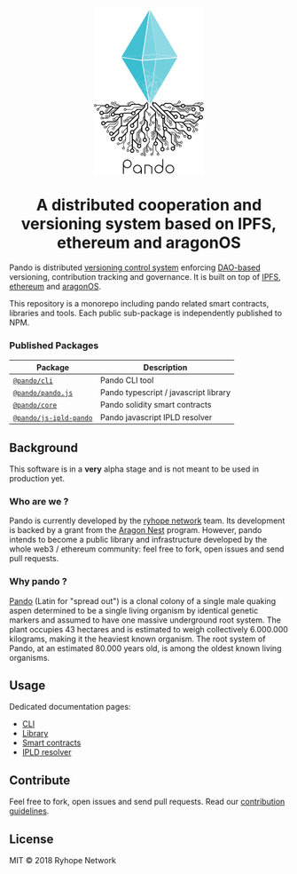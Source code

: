 <div align="center">
  <img align="center" src="visuals/logo.png" height="300px" />
  <br/>
  <h1>A distributed cooperation and versioning system based on IPFS, ethereum and aragonOS</h1>

 </div>

Pando is distributed [versioning control system](https://en.wikipedia.org/wiki/Version_control) enforcing [DAO-based](https://en.wikipedia.org/wiki/Decentralized_autonomous_organization) versioning, contribution tracking and governance. It is built on top of [IPFS](https://ipfs.io), [ethereum](https://ethereum.org) and [aragonOS](https://aragon.on/ose).

This repository is a monorepo including pando related smart contracts, libraries and tools. Each public sub-package is independently published to NPM.

### Published Packages

| Package                                           | Description                           |
| ------------------------------------------------- | ------------------------------------- |
| [`@pando/cli`](/packages/cli)                     | Pando CLI tool                        |
| [`@pando/pando.js`](/packages/pando.js)           | Pando typescript / javascript library |
| [`@pando/core`](/packages/core)                   | Pando solidity smart contracts        |
| [`@pando/js-ipld-pando`](/packages/js-ipld-pando) | Pando javascript IPLD resolver        |

## Background

This software is in a **very** alpha stage and is not meant to be used in production yet.

### Who are we ?

Pando is currently developed by the [ryhope network](https://www.ryhope.network) team. Its development is backed by a grant from the [Aragon Nest](https://github.com/aragon/nest) program. However, pando intends to become a public library and infrastructure developed by the whole web3 / ethereum community: feel free to fork, open issues and send pull requests.

### Why pando ?

[Pando](<https://en.wikipedia.org/wiki/Pando_(tree)>) (Latin for "spread out") is a clonal colony of a single male quaking aspen determined to be a single living organism by identical genetic markers and assumed to have one massive underground root system. The plant occupies 43 hectares and is estimated to weigh collectively 6.000.000 kilograms, making it the heaviest known organism. The root system of Pando, at an estimated 80.000 years old, is among the oldest known living organisms.

## Usage

Dedicated documentation pages:

- [CLI](/packages/cli)
- [Library](/packages/pando.js)
- [Smart contracts](/packages/core)
- [IPLD resolver](/packages/js-ipld-pando)

## Contribute

Feel free to fork, open issues and send pull requests. Read our [contribution guidelines](/github/CONTRIBUTING.md).

## License

MIT © 2018 Ryhope Network
